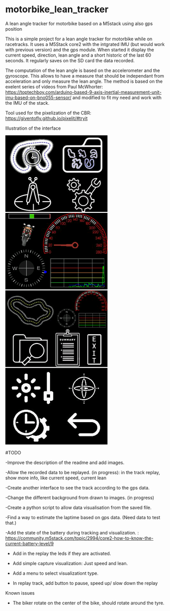 # motorbike_lean_tracker
A lean angle tracker for motorbike based on a M5stack using also gps position

This is a simple project for a lean angle tracker for motorbike while on racetracks.
It uses a M5Stack core2 with the intgrated IMU (but would work with previous version) and the gps module.
When started it display the current speed, direction, lean angle and a short historic of the last 60 seconds.
It regularly saves on the SD card the data recorded.

The computation of the lean angle is based on the accelerometer and the gyroscope. This allows to have a measure that should be independant from acceleration and only measure the lean angle. The method is based on the exelent series of videos from Paul McWhorter: https://toptechboy.com/arduino-based-9-axis-inertial-measurement-unit-imu-based-on-bno055-sensor/ and modified to fit my need and work with the IMU of the stack.

Tool used for the pixelization of the CBR: https://giventofly.github.io/pixelit/#tryit

Illustration of the interface

![Main menu](https://github.com/yohan-hicof/motorbike_lean_tracker/blob/main/screen/main_screen.png)
![Main capture screen](https://github.com/yohan-hicof/motorbike_lean_tracker/blob/main/screen/capture_screen.png)
![Replay menu](https://github.com/yohan-hicof/motorbike_lean_tracker/blob/main/screen/replay_screen.png)
![Configuration menu](https://github.com/yohan-hicof/motorbike_lean_tracker/blob/main/screen/config_screen.png)


#TODO

-Improve the description of the readme and add images.

-Allow the recorded data to be replayed. (in progress): in the track replay, show more info, like current speed, current lean

-Create another interface to see the track according to the gps data.

-Change the different background from drawn to images. (in progress)

-Create a python script to allow data visualisation from the saved file.

-Find a way to estimate the laptime based on gps data. (Need data to test that.)

-Add the state of the battery during tracking and visualization. : https://community.m5stack.com/topic/2994/core2-how-to-know-the-current-battery-level/9

- Add in the replay the leds if they are activated.

- Add simple capture visualization: Just speed and lean.

- Add a menu to select visualizationt type.

- In replay track, add button to pause, speed up/ slow down the replay

Known issues

- The biker rotate on the center of the bike, should rotate around the tyre.
